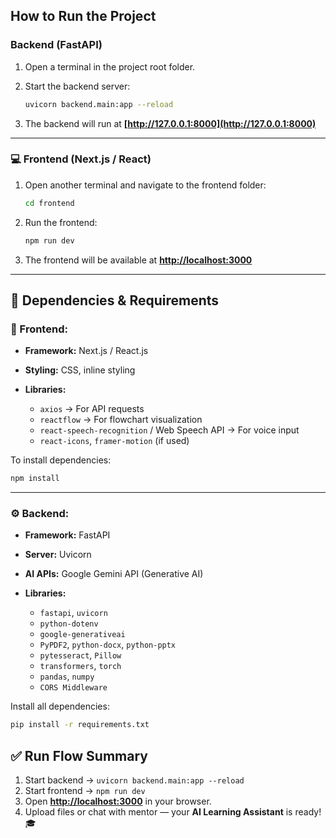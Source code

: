 
##  How to Run the Project

###  Backend (FastAPI)

1. Open a terminal in the project root folder.

2. Start the backend server:

   ```bash
   uvicorn backend.main:app --reload
   ```
3. The backend will run at **[http://127.0.0.1:8000](http://127.0.0.1:8000)**

---

### 💻 Frontend (Next.js / React)

1. Open another terminal and navigate to the frontend folder:

   ```bash
   cd frontend
   ```
2. Run the frontend:

   ```bash
   npm run dev
   ```
3. The frontend will be available at **[http://localhost:3000](http://localhost:3000)**

---

## 🧠 Dependencies & Requirements

### 🧰 Frontend:

* **Framework:** Next.js / React.js
* **Styling:** CSS, inline styling
* **Libraries:**

  * `axios` → For API requests
  * `reactflow` → For flowchart visualization
  * `react-speech-recognition` / Web Speech API → For voice input
  * `react-icons`, `framer-motion` (if used)

To install dependencies:

```bash
npm install
```

---

### ⚙️ Backend:

* **Framework:** FastAPI
* **Server:** Uvicorn
* **AI APIs:** Google Gemini API (Generative AI)
* **Libraries:**

  * `fastapi`, `uvicorn`
  * `python-dotenv`
  * `google-generativeai`
  * `PyPDF2`, `python-docx`, `python-pptx`
  * `pytesseract`, `Pillow`
  * `transformers`, `torch`
  * `pandas`, `numpy`
  * `CORS Middleware`

Install all dependencies:

```bash
pip install -r requirements.txt
```


## ✅ Run Flow Summary

1. Start backend → `uvicorn backend.main:app --reload`
2. Start frontend → `npm run dev`
3. Open **[http://localhost:3000](http://localhost:3000)** in your browser.
4. Upload files or chat with mentor — your **AI Learning Assistant** is ready! 🎓

